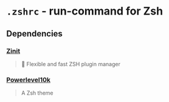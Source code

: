 # `.zshrc` - run-command for Zsh

## Dependencies

### [Zinit](https://github.com/zdharma-continuum/zinit)

> 🌻 Flexible and fast ZSH plugin manager


### [Powerlevel10k](https://github.com/romkatv/powerlevel10k)

> A Zsh theme
